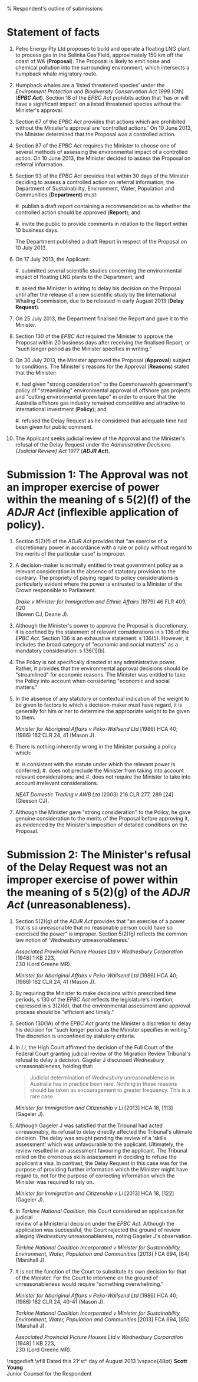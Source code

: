 % Respondent's outline of submissions

# Statement of facts

1.  Petro Energy Pty Ltd proposes to build and operate a floating LNG plant to
    process gas in the Selinka Gas Field, approximately 150 km off the coast of WA
    (**Proposal**). The Proposal is likely to emit noise and chemical pollution
    into the surrounding environment, which intersects a humpback whale migratory route.

2.  Humpback whales are a 'listed threatened species' under the _Environment
    Protection and Biodiversity Conservation Act 1999_ (Cth) (***EPBC Act***). Section 18
    of the _EPBC Act_ prohibits action that 'has or will have a significant
    impact' on a listed threatened species without the Minister's approval.

3.  Section 67 of the _EPBC Act_ provides that actions which are prohibited without
    the Minister's approval are 'controlled actions.' On 10 June 2013, the Minister
    determined that the Proposal was a controlled action.

4.  Section 87 of the _EPBC Act_ requires the Minister to choose one of several methods
    of assessing the environmental impact of a controlled action. On 10 June 2013,
    the Minister decided to assess the Proposal on referral information.

5.  Section 93 of the _EPBC Act_ provides that within 30 days of the Minister deciding
    to assess a controlled action on referral information, the Department of Sustainability,
    Environment, Water, Population and Communities (**Department**) must:

    #.  publish a draft report containing a recommendation as to whether the controlled action
        should be approved (**Report**); and

    #.  invite the public to provide comments in relation to the Report within 10 business days.

    The Department published a draft Report in respect of the Proposal on 10 July 2013.

6.  On 17 July 2013, the Applicant:

    #.  submitted several scientific studies concerning the environmental impact of
        floating LNG plants to the Department; and

    #.  asked the Minister in writing to delay his decision on the Proposal until after
        the release of a new scientific study by the International Whaling Commission,
        due to be released in early August 2013 (**Delay Request**).

7.  On 25 July 2013, the Department finalised the Report and gave it to the Minister.

8.  Section 130 of the _EPBC Act_ required the Minister to approve the Proposal within
    20 business days after receiving the finalised Report, or "such longer period as the Minister
    specifies in writing."

2.  On 30 July 2013, the Minister approved the Proposal (**Approval**) subject to conditions. The
    Minister's reasons for the Approval (**Reasons**) stated that the Minister:

    #.  had given "strong consideration" to the Commonwealth government's policy 
        of "streamlining" environmental approval of offshore gas projects and
        "cutting environmental green tape" in order to ensure that the Australia offshore
        gas industry remained competitive and attractive to international investment (**Policy**); and

    #.  refused the Delay Request as he considered that adequate time had been given for
        public comment.

10. The Applicant seeks judicial review of the Approval and the Minister's refusal of the Delay
    Request under the _Administrative Decisions (Judicial Review) Act 1977_ (***ADJR Act***).

# Submission 1: The Approval was not an improper exercise of power within the meaning of s 5(2)(f) of the _ADJR Act_ (inflexible application of policy).

1.  Section 5(2)(f) of the _ADJR Act_ provides that "an exercise of a discretionary power in
    accordance with a rule or policy without regard to the merits of the particular
    case" is improper.

2.  A decision-maker is normally entitled to treat government policy as a relevant
    consideration in the absence of statutory provision to the contrary. The propriety
    of paying regard to policy considerations is particularly evident where the power
    is entrusted to a Minister of the Crown responsible to Parliament.

    _Drake v Minister for Immigration and Ethnic Affairs_ (1979) 46 FLR 409, 420 \
    (Bowen CJ, Deane J).

2.  Although the Minister's power to approve the Proposal is discretionary, it
    is confined by the statement of relevant considerations in s 136 of the _EPBC
    Act_. Section 136 is an exhaustive statement: s 136(5). However, it includes
    the broad category of "economic and social matters" as a mandatory
    consideration: s 136(1)(b).

3.  The Policy is not specifically directed at any administrative power. Rather, it
    provides that the environmental approval decisions should be "streamlined" for
    economic reasons. The Minister was entitled to take the Policy into account when
    considering "economic and social matters."

3.  In the absence of any statutory or contextual indication of the weight to be
    given to factors to which a decision-maker must have regard, it is generally
    for him or her to determine the appropriate weight to be given to them.

    _Minister for Aboriginal Affairs v Peko-Wallsend Ltd_ [1986] HCA 40; \
    (1986) 162 CLR 24, 41 (Mason J).

3.  There is nothing inherently wrong in the Minister pursuing a policy which:
    
    #.  is consistent with the statute under which the relevant power is conferred;
    #.  does not preclude the Minister from taking into account relevant considerations; and
    #.  does not require the Minister to take into account irrelevant considerations.

    _NEAT Domestic Trading v AWB Ltd_ (2003) 216 CLR 277, 289 [24] (Gleeson CJ).

5.  Although the Minister gave "strong consideration" to the Policy, he gave genuine
    consideration to the merits of the Proposal before approving it, as evidenced by
    the Minister's imposition of detailed conditions on the Proposal.

# Submission 2: The Minister's refusal of the Delay Request was not an improper exercise of power within the meaning of s 5(2)(g) of the _ADJR Act_ (unreasonableness).

1.  Section 5(2)(g) of the _ADJR Act_ provides that "an exercise of a power
    that is so unreasonable that no reasonable person could have so exercised the
    power" is improper. Section 5(2)(g) reflects the common law notion of
    '_Wednesbury_ unreasonableness.'

    _Associated Provincial Picture Houses Ltd v Wednesbury Corporation_ [1948] 1 KB 223, \
     230 (Lord Greene MR).

    _Minister for Aboriginal Affairs v Peko-Wallsend Ltd_ [1986] HCA 40; \
    (1986) 162 CLR 24, 41 (Mason J).

2.  By requiring the Minister to make decisions within prescribed time periods, s 130 of
    the _EPBC Act_ reflects the legislature's intention, expressed in s 3(2)(d),
    that the environmental assessment and approval process should be "efficient and timely."

3.  Section 130(1A) of the _EPBC Act_ grants the Minister a discretion to delay his decision
    for "such longer period as the Minister specifies in writing." The discretion is unconfined
    by statutory criteria.

2.  In _Li_, the High Court affirmed the decision of the Full Court of the Federal Court
    granting judicial review of the Migration Review Tribunal's refusal to delay a decision.
    Gageler J discussed _Wednesbury_ unreasonableness, holding that:
    
    > Judicial determination of _Wednesbury_ unreasonableness in Australia has in
    > practice been rare.  Nothing in these reasons should be taken as
    > encouragement to greater frequency. This is a rare case.

    _Minister for Immigration and Citizenship v Li_ [2013] HCA 18, [113] (Gageler J).

3.  Although Gageler J was satisfied that the Tribunal had acted unreasonably, its refusal
    to delay directly affected the Tribunal's ultimate decision. The delay was sought pending
    the review of a 'skills assessment' which was unfavourable to the applicant. Ultimately,
    the review resulted in an assessment favouring the applicant. The Tribunal relied on the
    erroneous skills assessment in deciding to refuse the applicant a visa. In contrast,
    the Delay Request in this case was for the purpose of providing further information which
    the Minister might have regard to, not for the purpose of correcting information which
    the Minister was required to rely on.

    _Minister for Immigration and Citizenship v Li_ [2013] HCA 18, [122] (Gageler J).
 
3.  In _Tarkine National Coalition_, this Court considered an application for judicial  
    review of a Ministerial decision under the _EPBC Act_. Although the application
    was successful, the Court rejected the ground of review alleging _Wednesbury_
    unreasonableness, noting Gageler J's observation.

    _Tarkine National Coalition Incorporated v Minister for Sustainability,
    Environment, Water, Population and Communities_ [2013] FCA 694, [84] (Marshall J).

4.  It is not the function of the Court to substitute its own decision for that
    of the Minister. For the Court to intervene on the ground of unreasonableness
    would require "something overwhelming."

    _Minister for Aboriginal Affairs v Peko-Wallsend Ltd_ [1986] HCA 40; \
    (1986) 162 CLR 24, 40-41 (Mason J).

    _Tarkine National Coalition Incorporated v Minister for Sustainability,
    Environment, Water, Population and Communities_ [2013] FCA 694, [85] (Marshall J).

    _Associated Provincial Picture Houses Ltd v Wednesbury Corporation_ [1948] 1 KB 223, \
     230 (Lord Greene MR).

\raggedleft
\vfill
Dated this 21^st^ day of August 2013
\vspace{48pt}
**Scott Young** \
Junior Counsel for the Respondent
